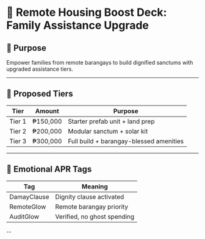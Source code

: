 # 🏡 Remote Housing Boost Deck: Family Assistance Upgrade

## 🎯 Purpose
Empower families from remote barangays to build dignified sanctums with upgraded assistance tiers.

---

## 💸 Proposed Tiers
| Tier | Amount | Purpose |
|------|--------|---------|
| Tier 1 | ₱150,000 | Starter prefab unit + land prep  
| Tier 2 | ₱200,000 | Modular sanctum + solar kit  
| Tier 3 | ₱300,000 | Full build + barangay-blessed amenities  

---

## 🔮 Emotional APR Tags
| Tag         | Meaning |
|-------------|---------|
| DamayClause | Dignity clause activated  
| RemoteGlow  | Remote barangay priority  
| AuditGlow   | Verified, no ghost spending  

--
